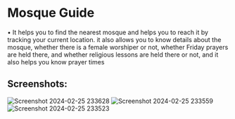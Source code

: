 # Mosque Guide

•	It helps you to find the nearest mosque and helps you to reach it by tracking your current location. it also allows you to know details about the mosque, whether there is a female worshiper or not, whether Friday prayers are held there, and whether religious lessons are held there or not, and it also helps you know prayer times

## Screenshots:


![Screenshot 2024-02-25 233628](https://github.com/ibrahimmohamed2411/mosque-guide/assets/71408841/a11e115b-d0fb-47f0-a4c3-fffe0e119376)
![Screenshot 2024-02-25 233559](https://github.com/ibrahimmohamed2411/mosque-guide/assets/71408841/8ed4a6c5-f10b-418e-aa82-31efbeb4de01)
![Screenshot 2024-02-25 233523](https://github.com/ibrahimmohamed2411/mosque-guide/assets/71408841/c9990867-a345-4eb7-ac68-05e1cb51a367)
